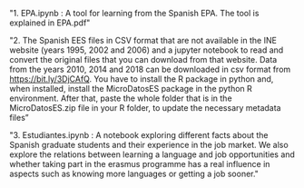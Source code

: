"1. EPA.ipynb : A tool for learning from the Spanish EPA. The tool is explained in EPA.pdf"

"2. The Spanish EES files in CSV format that are not available in the INE website (years 1995, 2002 and 2006) and a jupyter notebook to read and convert the original files that you can download from that website. Data from the years 2010, 2014 and 2018 can be downloaded in csv format from https://bit.ly/3DjCAfQ. You have to install the R package in python and, when installed, install the MicroDatosES package in the python R environment. After that, paste the whole folder that is in the MicroDatosES.zip file in your R folder, to update the necessary metadata files” 

"3. Estudiantes.ipynb : A notebook exploring different facts about the Spanish graduate students and their experience in the job market. We also explore the relations between learning a language and job opportunities and whether taking part in the erasmus programme has a real influence in aspects such as knowing more languages or getting a job sooner."
